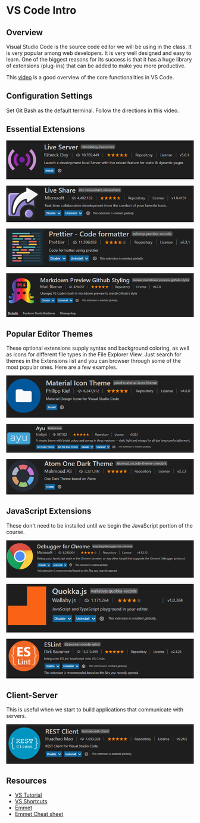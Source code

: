 # VS Code Intro

## Overview

Visual Studio Code is the source code editor we will be using in the class. It is very popular among web developers. It is very well designed and easy to learn. One of the biggest reasons for its success is that it has a huge library of extensions \(plug-ins\) that can be added to make you more productive.

This [video](https://www.youtube.com/watch?v=ORrELERGIHs) is a good overview of the core functionalities in VS Code.

## Configuration Settings

Set Git Bash as the default terminal. Follow the directions in this video.

## Essential Extensions

![](../.gitbook/assets/image%20%2826%29.png)

![](../.gitbook/assets/image%20%2869%29.png)

![](../.gitbook/assets/image%20%2810%29.png)

![](../.gitbook/assets/image%20%28213%29.png)

## Popular Editor Themes

These optional extensions supply syntax and background coloring, as well as icons for different file types in the File Explorer View. Just search for themes in the Extensions list and you can browser through some of the most popular ones. Here are a few examples.

![](../.gitbook/assets/image%20%2829%29.png)

![](../.gitbook/assets/image%20%28202%29.png)

![](../.gitbook/assets/image%20%28151%29.png)

## JavaScript Extensions

These don't need to be installed until we begin the JavaScript portion of the course.

![](../.gitbook/assets/image%20%28107%29.png)

![](../.gitbook/assets/image%20%28120%29.png)

![](../.gitbook/assets/image%20%2863%29.png)

## Client-Server

This is useful when we start to build applications that communicate with servers.

![](../.gitbook/assets/image%20%28189%29.png)

## Resources

* [VS Tutorial](https://www.youtube.com/watch?v=ORrELERGIHs)
* [VS Shortcuts](https://travis.media/10-vs-code-shortcuts-to-memorize-that-will-boost-your-productivity/)
* [Emmet](https://dev.to/raaynaldo/speed-up-code-your-html-using-emmet-in-vscode-nesting-operators-201o)
* [Emmet Cheat sheet](https://docs.emmet.io/cheat-sheet/)

